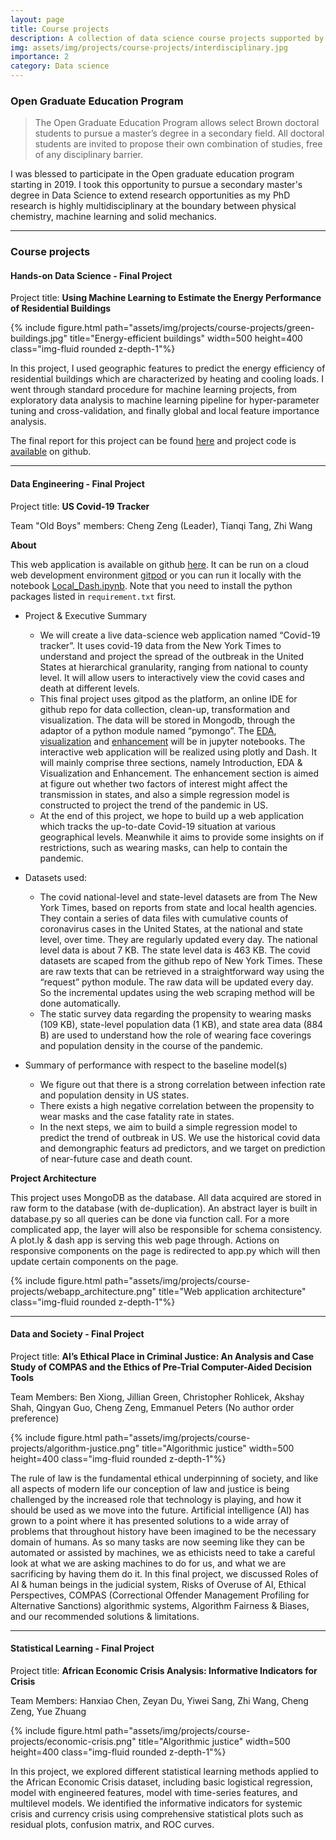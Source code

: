 ```yaml
---
layout: page
title: Course projects
description: A collection of data science course projects supported by Brown's open graduate education program
img: assets/img/projects/course-projects/interdisciplinary.jpg
importance: 2
category: Data science
---
```


### **Open Graduate Education Program**

>The Open Graduate Education Program allows select Brown doctoral students to pursue a master’s degree in a secondary field. All doctoral students are invited to propose their own combination of studies, free of any disciplinary barrier.

I was blessed to participate in the Open graduate education program starting in 2019. I took this opportunity to pursue a secondary master's degree in Data Science to extend research opportunities as my PhD research is highly multidisciplinary at the boundary between physical chemistry, machine learning and solid mechanics.

---

### **Course projects**

#### Hands-on Data Science - Final Project

Project title: **Using Machine Learning to Estimate the Energy Performance of Residential Buildings**

<div class="row justify-content-sm-center">
        {% include figure.html path="assets/img/projects/course-projects/green-buildings.jpg" title="Energy-efficient buildings" width=500 height=400 class="img-fluid rounded z-depth-1"%}
</div>

In this project, I used geographic features to predict the energy efficiency of residential buildings which are characterized by heating and cooling loads. I went through standard procedure for machine learning projects, from exploratory data analysis to machine learning pipeline for hyper-parameter tuning and cross-validation, and finally global and local feature importance analysis.


The final report for this project can be found [here](https://github.com/cengc13/DATA1030_final_project/blob/master/reports/final_report/final_report.pdf) and project code is [available](https://github.com/cengc13/DATA1030_final_project) on github.

---

#### Data Engineering - Final Project

Project title: **US Covid-19 Tracker**

Team "Old Boys" members: Cheng Zeng (Leader), Tianqi Tang, Zhi Wang

**About**

This web application is available on github [here](https://github.com/cengc13/data1050-final-project). It can be run on a cloud web development environment [gitpod](https://www.gitpod.io/) or you can run it locally with the notebook [Local_Dash.ipynb](https://github.com/cengc13/data1050-final-project/blob/main/Local_Dash.ipynb). Note that you need to install the python packages listed in `requirement.txt` first.


* Project & Executive Summary
    * We will create a live data-science web application named “Covid-19 tracker”.
    It uses covid-19 data from the New York Times to understand and project the
    spread of the outbreak in the United States at hierarchical granularity,
    ranging from national to county level. It will allow users to interactively
    view the covid cases and death at different levels.
    * This final project uses gitpod as the platform, an online IDE for github repo for data collection, clean-up, transformation and visualization.
    The data will be stored in Mongodb, through the adaptor of a python module named “pymongo”.
    The [EDA](https://github.com/cengc13/data1050-final-project/blob/main/ETL_EDA.ipynb), [visualization](https://github.com/cengc13/data1050-final-project/blob/main/Visualization.ipynb) and [enhancement](https://github.com/cengc13/data1050-final-project/blob/main/Enhancement.ipynb) will be  in jupyter notebooks.
    The interactive web application will be realized using plotly and Dash.
    It will mainly comprise three sections, namely Introduction, EDA & Visualization and Enhancement.
    The enhancement section is aimed at figure out whether two factors of interest might affect the transmission
    in states, and also a simple regression model is constructed to  project the trend of the pandemic in US.
    * At the end of this project, we hope to build up a web application which tracks the up-to-date Covid-19 situation
     at various geographical levels. Meanwhile it aims to provide some insights on if restrictions, such as wearing masks,
     can help to contain the pandemic.

* Datasets used:
    * The covid national-level and state-level datasets  are from The New York Times, based on reports from state and local health agencies. They contain a series of data files with cumulative counts of coronavirus cases in the United States, at the national and state level, over time. They are regularly updated every day.
 The national level data is about 7 KB. The state level data is 463 KB. The covid datasets are scaped from the github repo of New York Times. These are raw texts that can be retrieved in a straightforward way using the “request” python module. The raw data will be updated every day. So the incremental updates using the web scraping method will be done automatically.
    * The static survey data regarding the propensity to wearing masks (109 KB), state-level population data (1 KB),
    and state area data (884 B) are used to understand how the role of wearing face coverings and population density
    in the course of the pandemic.

* Summary of performance with respect to the baseline model(s)
    * We figure out that there is a strong correlation between infection rate and population density in US states.
    * There exists a high negative correlation between the propensity to wear masks and the case fatality rate in states.
    * In the next steps, we aim to build a simple regression model to predict the trend of outbreak in US.
    We use the historical covid data and demongraphic featurs ad predictors, and we target on prediction of
    near-future case and death count.

**Project Architecture**

This project uses MongoDB as the database. All data acquired are stored in raw form to the database (with de-duplication). An abstract layer is built in database.py so all queries can be done via function call. For a more complicated app, the layer will also be responsible for schema consistency. A plot.ly & dash app is serving this web page through. Actions on responsive components on the page is redirected to app.py which will then update certain components on the page.

<div class="row justify-content-sm-center">
        {% include figure.html path="assets/img/projects/course-projects/webapp_architecture.png" title="Web application architecture" class="img-fluid rounded z-depth-1"%}
</div>

---

#### Data and Society - Final Project

Project title: **AI’s Ethical Place in Criminal Justice: An Analysis and Case Study of COMPAS and the Ethics of Pre-Trial Computer-Aided Decision Tools**

Team Members: Ben Xiong, Jillian Green, Christopher Rohlicek, Akshay Shah, Qingyan Guo, Cheng Zeng, Emmanuel Peters (No author order preference)

<div class="row justify-content-sm-center">
        {% include figure.html path="assets/img/projects/course-projects/algorithm-justice.png" title="Algorithmic justice"  width=500
        height=400  class="img-fluid rounded z-depth-1"%}
</div>

The rule of law is the fundamental ethical underpinning of society, and like all aspects of modern life our
conception of law and justice is being challenged by the increased role that technology is playing, and how it
should be used as we move into the future. Artificial intelligence (AI) has grown to a point where it has presented
solutions to a wide array of problems that throughout history have been imagined to be the necessary domain of
humans. As so many tasks are now seeming like they can be automated or assisted by machines, we as ethicists
need to take a careful look at what we are asking machines to do for us, and what we are sacrificing by having
them do it. In this final project, we discussed Roles of AI & human beings in the judicial system, Risks of Overuse of AI, Ethical Perspectives, COMPAS (Correctional Offender Management Profiling for Alternative Sanctions) algorithmic systems, Algorithm Fairness & Biases, and our recommended solutions & limitations.

---

#### Statistical Learning - Final Project

Project title: **African Economic Crisis Analysis: Informative Indicators for Crisis**

Team Members: Hanxiao Chen, Zeyan Du, Yiwei Sang, Zhi Wang, Cheng Zeng, Yue Zhuang

<div class="row justify-content-sm-center">
        {% include figure.html path="assets/img/projects/course-projects/economic-crisis.png" title="Algorithmic justice"  width=500
        height=400  class="img-fluid rounded z-depth-1"%}
</div>

In this project, we explored different statistical learning methods applied to the African Economic Crisis dataset, including basic logistical regression, model with engineered features, model with time-series features, and multilevel models. We identified the informative indicators for systemic crisis and currency crisis using comprehensive statistical plots such as residual plots, confusion matrix, and ROC curves.